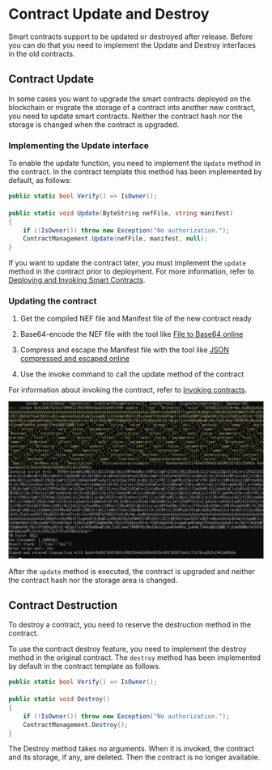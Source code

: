 # Contract Update and Destroy

Smart contracts support to be updated or destroyed after release. Before you can do that you need to implement the Update and Destroy interfaces in the old contracts.

## Contract Update

In some cases you want to upgrade the smart contracts deployed on the blockchain or migrate the storage of a contract into another new contract, you need to update smart contracts. Neither the contract hash nor the storage is changed when the contract is upgraded.

### Implementing the Update interface

To enable the update function, you need to implement the `Update` method in the contract. In the contract template this method has been implemented by default, as follows:

```cs
public static bool Verify() => IsOwner();

public static void Update(ByteString nefFile, string manifest)
{
    if (!IsOwner()) throw new Exception("No authorization.");
    ContractManagement.Update(nefFile, manifest, null);
}
```

If you want to update the contract later, you must implement the `update` method in the contract prior to deployment. For more information, refer to [Deploying and Invoking Smart Contracts](../deploy/deploy.md).

### Updating the contract

1. Get the compiled NEF file and Manifest file of the new contract ready

2. Base64-encode the NEF file with the tool like [File to Base64 online](https://www.hitoy.org/tool/file_base64.php)

3. Compress and escape the Manifest file with the tool like [JSON compressed and escaped online](http://www.bejson.com/zhuanyi/)

4. Use the invoke command to call the update method of the contract


For information about invoking the contract, refer to [Invoking contracts](../deploy/invoke.md).

![](../assets/update.png)

After the `update` method is executed, the contract is upgraded and neither the contract hash nor the storage area is changed.

## Contract Destruction

To destroy a contract, you need to reserve the destruction method in the contract.

To use the contract destroy feature, you need to implement the destroy method in the original contract. The `destroy` method has been implemented by default in the contract template as follows.

```cs
public static bool Verify() => IsOwner();

public static void Destroy()
{
    if (!IsOwner()) throw new Exception("No authorization.");
    ContractManagement.Destroy();
}
```

The Destroy method takes no arguments. When it is invoked, the contract and its storage, if any, are deleted. Then the contract is no longer available.



